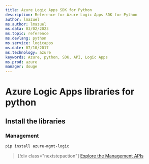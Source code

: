 ```yaml
---
title: Azure Logic Apps SDK for Python
description: Reference for Azure Logic Apps SDK for Python
author: lmazuel
ms.author: lmazuel
ms.data: 03/02/2023
ms.topic: reference
ms.devlang: python
ms.service: logicapps
ms.date: 07/10/2017
ms.technology: azure
keywords: Azure, python, SDK, API, Logic Apps
ms.prod: azure
manager: douge
---
```

# Azure Logic Apps libraries for python

## Install the libraries


### Management

```bash
pip install azure-mgmt-logic
```
> [!div class="nextstepaction"]
> [Explore the Management APIs](/python/api/overview/azure/logicapps/management)